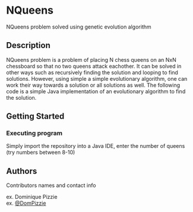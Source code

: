 # NQueens
NQueens problem solved using genetic evolution algorithm

## Description
NQueens problem is a problem of placing N chess queens on an NxN chessboard so that no two queens attack eachother. It can be solved in other ways such as recursively finding the solution and looping to find solutions. However, using simple a simple evolutionary algorithm, one can work their way towards a solution or all solutions as well. The following code is a simple Java implementation of an evolutionary algorithm to find the solution.

## Getting Started

### Executing program
Simply import the repository into a Java IDE, enter the number of queens (try numbers between 8-10) 

## Authors

Contributors names and contact info

ex. Dominique Pizzie  
ex. [@DomPizzie](https://twitter.com/dompizzie)

